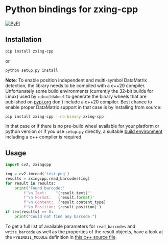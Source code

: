 # Python bindings for zxing-cpp

[![PyPI](https://img.shields.io/pypi/v/zxing-cpp.svg)](https://pypi.org/project/zxing-cpp/)


## Installation

```bash
pip install zxing-cpp
```
or

```bash
python setup.py install
```

**Note**: To enable position independent and multi-symbol DataMatrix detection, the library needs to be compiled with a c++20 compiler. Unfortunately some build environments (currently the 32-bit builds for Linux) used by `cibuildwheel` to generate the binary wheels that are published on [pypi.org](https://pypi.org/project/zxing-cpp/) don't include a c++20 compiler. Best chance to enable proper DataMatrix support in that case is by installing from source:

```bash
pip install zxing-cpp --no-binary zxing-cpp
```

In that case or if there is no pre-build wheel available for your platform or python version or if you use `setup.py` directly, a suitable [build environment](https://github.com/zxing-cpp/zxing-cpp#build-instructions) including a c++ compiler is required.


## Usage

```python
import cv2, zxingcpp

img = cv2.imread('test.png')
results = zxingcpp.read_barcodes(img)
for result in results:
	print('Found barcode:'
		f'\n Text:    "{result.text}"'
		f'\n Format:   {result.format}'
		f'\n Content:  {result.content_type}'
		f'\n Position: {result.position}')
if len(results) == 0:
	print("Could not find any barcode.")
```

To get a full list of available parameters for `read_barcodes` and `write_barcode` as well as the properties of the result objects, have a look at the `PYBIND11_MODULE` definition in [this c++ source file](https://github.com/zxing-cpp/zxing-cpp/blob/master/wrappers/python/zxing.cpp).
